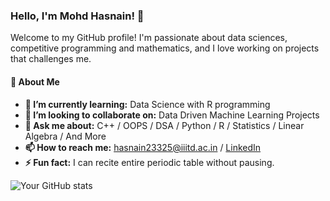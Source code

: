 ### Hello, I'm Mohd Hasnain! 👋

Welcome to my GitHub profile! I'm passionate about data sciences, competitive programming and mathematics, and I love working on projects that challenges me.

#### 🌟 About Me
- **🌱 I’m currently learning:** Data Science with R programming
- **👯 I’m looking to collaborate on:** Data Driven Machine Learning Projects
- **💬 Ask me about:** C++ / OOPS / DSA / Python / R / Statistics / Linear Algebra / And More
- **📫 How to reach me:** hasnain23325@iiitd.ac.in / [LinkedIn](https://www.linkedin.com/in/hasnain3764/) 
- **⚡ Fun fact:** I can recite entire periodic table without pausing.

![Your GitHub stats](https://github-readme-stats.vercel.app/api?username=Hasnain-3764&show_icons=true&theme=radical)


<!---
Hasnain-3764/Hasnain-3764 is a ✨ special ✨ repository because its `README.md` (this file) appears on your GitHub profile.
You can click the Preview link to take a look at your changes.
--->
